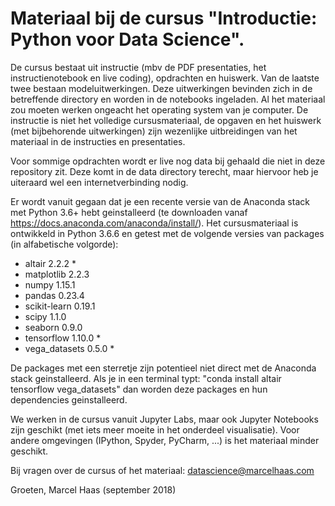 # Materiaal bij de cursus "Introductie: Python voor Data Science".

De cursus bestaat uit instructie (mbv de PDF presentaties, het instructienotebook en live coding), opdrachten en huiswerk. Van de laatste twee bestaan modeluitwerkingen. Deze uitwerkingen bevinden zich in de betreffende directory en worden in de notebooks ingeladen. Al het materiaal zou moeten werken ongeacht het operating system van je computer. De instructie is niet het volledige cursusmateriaal, de opgaven en het huiswerk (met bijbehorende uitwerkingen) zijn wezenlijke uitbreidingen van het materiaal in de instructies en presentaties. 

Voor sommige opdrachten wordt er live nog data bij gehaald die niet in deze repository zit. Deze komt in de data directory terecht, maar hiervoor heb je uiteraard wel een internetverbinding nodig.

Er wordt vanuit gegaan dat je een recente versie van de Anaconda stack met Python 3.6+ hebt geinstalleerd (te downloaden vanaf https://docs.anaconda.com/anaconda/install/). Het cursusmateriaal is ontwikkeld in Python 3.6.6 en getest met de volgende versies van packages (in alfabetische volgorde):
- altair 2.2.2          *
- matplotlib 2.2.3 
- numpy 1.15.1
- pandas 0.23.4
- scikit-learn 0.19.1
- scipy 1.1.0
- seaborn 0.9.0
- tensorflow 1.10.0     *
- vega_datasets 0.5.0   *

De packages met een sterretje zijn potentieel niet direct met de Anaconda stack geinstalleerd. Als je in een terminal typt: "conda install altair tensorflow vega_datasets" dan worden deze packages en hun dependencies geinstalleerd.

We werken in de cursus vanuit Jupyter Labs, maar ook Jupyter Notebooks zijn geschikt (met iets meer moeite in het onderdeel visualisatie). Voor andere omgevingen (IPython, Spyder, PyCharm, ...) is het materiaal minder geschikt.

Bij vragen over de cursus of het materiaal: datascience@marcelhaas.com

Groeten, Marcel Haas
(september 2018)

